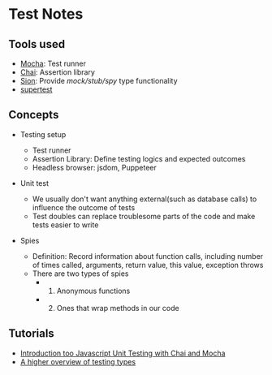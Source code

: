 # Test Notes

## Tools used

- [Mocha](https://mochajs.org/): Test runner
- [Chai](https://www.chaijs.com/): Assertion library
- [Sion](https://sinonjs.org/#get-started): Provide _mock/stub/spy_ type functionality
- [supertest](https://github.com/visionmedia/supertest)

## Concepts

- Testing setup

  - Test runner
  - Assertion Library: Define testing logics and expected outcomes
  - Headless browser: jsdom, Puppeteer

- Unit test

  - We usually don't want anything external(such as database calls) to influence the outcome of tests
  - Test doubles can replace troublesome parts of the code and make tests easier to write

- Spies

  - Definition: Record information about function calls, including number of times called, arguments, return value, this value, exception throws
  - There are two types of spies
    - 1. Anonymous functions
    - 2. Ones that wrap methods in our code

## Tutorials

- [Introduction too Javascript Unit Testing with Chai and Mocha](https://www.youtube.com/watch?v=MLTRHc5dk6s)
- [A higher overview of testing types](https://www.youtube.com/watch?v=r9HdJ8P6GQI&ab_channel=Academind)

